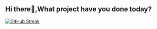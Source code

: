 ## Hi there👋,What project have you done today?

<!--
**I am a passionate developer 
-->

[![GitHub Streak](https://github-readme-streak-stats.herokuapp.com?user=gmmwakio&theme=dark)](https://git.io/streak-stats)
